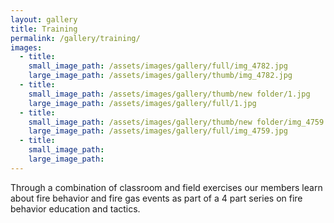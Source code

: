 ```yaml
---
layout: gallery
title: Training
permalink: /gallery/training/
images:
  - title:
    small_image_path: /assets/images/gallery/full/img_4782.jpg
    large_image_path: /assets/images/gallery/thumb/img_4782.jpg
  - title:
    small_image_path: /assets/images/gallery/thumb/new folder/1.jpg
    large_image_path: /assets/images/gallery/full/1.jpg
  - title:
    small_image_path: /assets/images/gallery/thumb/new folder/img_4759.jpg
    large_image_path: /assets/images/gallery/full/img_4759.jpg
  - title:
    small_image_path:
    large_image_path:
---
```


Through a combination of classroom and field exercises our members learn about fire behavior and fire gas events as part of a 4 part series on fire behavior education and tactics.